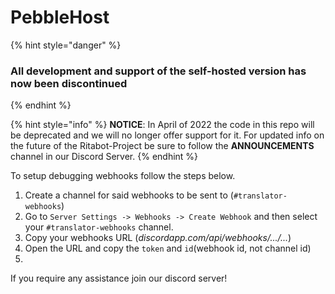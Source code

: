 # PebbleHost

{% hint style="danger" %}
### All development and support of the self-hosted version has now been discontinued
{% endhint %}

{% hint style="info" %}
**NOTICE**: In April of 2022 the code in this repo will be deprecated and we will no longer offer support for it. For updated info on the future of the Ritabot-Project be sure to follow the **ANNOUNCEMENTS** channel in our Discord Server.
{% endhint %}

To setup debugging webhooks follow the steps below.

1. Create a channel for said webhooks to be sent to (`#translator-webhooks`)
2. Go to `Server Settings -> Webhooks -> Create Webhook` and then select your `#translator-webhooks` channel.
3. Copy your webhooks URL (_discordapp.com/api/webhooks/.../..._)
4. Open the URL and copy the `token` and `id`(webhook id, not channel id)
5.



If you require any assistance join our discord server!
